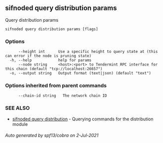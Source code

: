 ## sifnoded query distribution params

Query distribution params

```
sifnoded query distribution params [flags]
```

### Options

```
      --height int      Use a specific height to query state at (this can error if the node is pruning state)
  -h, --help            help for params
      --node string     <host>:<port> to Tendermint RPC interface for this chain (default "tcp://localhost:26657")
  -o, --output string   Output format (text|json) (default "text")
```

### Options inherited from parent commands

```
      --chain-id string   The network chain ID
```

### SEE ALSO

* [sifnoded query distribution](sifnoded_query_distribution.md)	 - Querying commands for the distribution module

###### Auto generated by spf13/cobra on 2-Jul-2021
